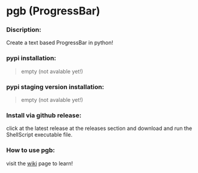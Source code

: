 # pgb (ProgressBar)
### Discription:
Create a text based ProgressBar in python!

### pypi installation:
> empty
(not avalable yet!)

### pypi staging version installation:
> empty
(not avalable yet!)

### Install via github release:
click at the latest release at the releases section and download and run the ShellScript executable file.

### How to use pgb:
visit the [wiki](https://github.com/ilia85-star/pgb/wiki) page to learn!
